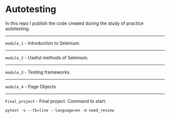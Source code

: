 # Autotesting
In this repo I publish the code created during the study of practice autotesting.

---
`module_1` - Introduction to Selenium.

---
`module_2` - Useful methods of Selenium.

---
`module_3` - Testing frameworks.

---
`module_4` - Page Objects

---
`Final_project` - Final project. 
Command to start:

`pytest -v --tb=line --language=en -m need_review`
